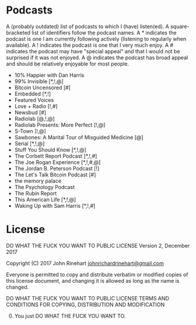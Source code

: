 # Podcasts
A (probably outdated) list of podcasts to which I (have) listen(ed).
A square-bracketed list of identifiers follow the podcast names.
A \* indicates the podcast is one I am currently following actively (listening to regularly when available).
A ! indicates the podcast is one that I very much enjoy.
A # indicates the podcast may have "special appeal" and that I would not be surprised if it was not enjoyed.
A @ indicates the podcast has broad appeal and should be relatively enjoyable for most people.

 * 10% Happier with Dan Harris
 * 99% Invisible [\*,!,@]
 * Bitcoin Uncensored [#]
 * Embedded [\*,!]
 * Featured Voices
 * Love + Radio [!,#]
 * Newsbud [#]
 * Radiolab [@,!,@]
 * Radiolab Presents: More Perfect [!,@]
 * S-Town [!,@]
 * Sawbones: A Marital Tour of Misguided Medicine [@]
 * Serial [\*,!,@]
 * Stuff You Should Know [\*,!,@]
 * The Corbett Report Podcast [\*,!,#]
 * The Joe Rogan Experience [\*,!,#,@]
 * The Jordan B. Peterson Podcast [!]
 * The Let's Talk Bitcoin Podcast [#]
 * the memory palace
 * The Psychology Podcast
 * The Rubin Report
 * This American Life [\*,!,@]
 * Waking Up with Sam Harris [\*,!,#]

# License
DO WHAT THE FUCK YOU WANT TO PUBLIC LICENSE 
Version 2, December 2017 

Copyright (C) 2017 John Rinehart <johnrichardrinehart@gmail.com>

Everyone is permitted to copy and distribute verbatim or modified 
copies of this license document, and changing it is allowed as long 
as the name is changed. 

DO WHAT THE FUCK YOU WANT TO PUBLIC LICENSE 
TERMS AND CONDITIONS FOR COPYING, DISTRIBUTION AND MODIFICATION 

0. You just DO WHAT THE FUCK YOU WANT TO.
